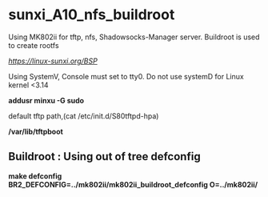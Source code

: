 # sunxi_A10_nfs_buildroot
Using MK802ii for tftp, nfs, Shadowsocks-Manager server. Buildroot is used to create rootfs

*https://linux-sunxi.org/BSP*

Using SystemV, Console must set to tty0. Do not use systemD for Linux kernel <3.14

**addusr minxu -G sudo**

default tftp path,(cat /etc/init.d/S80tftpd-hpa)

**/var/lib/tftpboot**

## Buildroot : Using out of tree defconfig
**make defconfig BR2_DEFCONFIG=../mk802ii/mk802ii_buildroot_defconfig O=../mk802ii/**
